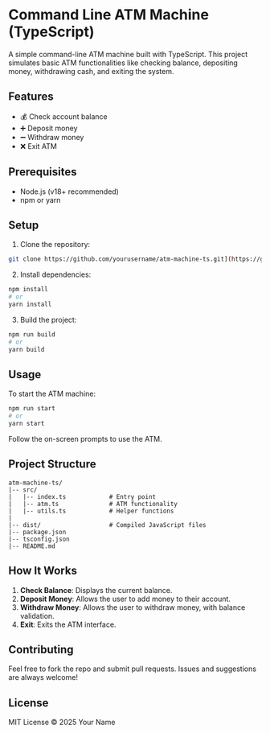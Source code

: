 # Command Line ATM Machine (TypeScript)

A simple command-line ATM machine built with TypeScript. This project simulates basic ATM functionalities like checking balance, depositing money, withdrawing cash, and exiting the system.

## Features

- 💰 Check account balance
- ➕ Deposit money
- ➖ Withdraw money
- ❌ Exit ATM

## Prerequisites

- Node.js (v18+ recommended)
- npm or yarn

## Setup

1. Clone the repository:

```bash
git clone https://github.com/yourusername/atm-machine-ts.git](https://github.com/JaziBro/command-line-atm-machine.git
```

2. Install dependencies:

```bash
npm install
# or
yarn install
```

3. Build the project:

```bash
npm run build
# or
yarn build
```

## Usage

To start the ATM machine:

```bash
npm run start
# or
yarn start
```

Follow the on-screen prompts to use the ATM.

## Project Structure

```plaintext
atm-machine-ts/
|-- src/
|   |-- index.ts            # Entry point
|   |-- atm.ts              # ATM functionality
|   |-- utils.ts            # Helper functions
|
|-- dist/                   # Compiled JavaScript files
|-- package.json
|-- tsconfig.json
|-- README.md
```

## How It Works

1. **Check Balance**: Displays the current balance.
2. **Deposit Money**: Allows the user to add money to their account.
3. **Withdraw Money**: Allows the user to withdraw money, with balance validation.
4. **Exit**: Exits the ATM interface.

## Contributing

Feel free to fork the repo and submit pull requests. Issues and suggestions are always welcome!

## License

MIT License © 2025 Your Name

